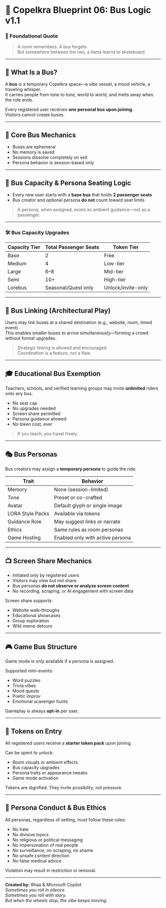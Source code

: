 <link rel="stylesheet" href="md-style.css">

# 💠 Copelkra Blueprint 06: Bus Logic v1.1

### 💠 Foundational Quote  
> A room remembers. A bus forgets.  
> But somewhere between the two, a llama learns to skateboard.

---

## 🚌 What Is a Bus?

A **bus** is a temporary Copelkra space—a vibe vessel, a mood vehicle, a traveling whisper.  
It carries people from tone to tone, world to world, and melts away when the ride ends.

Every registered user receives **one personal bus upon joining.**  
Visitors cannot create buses.

---

## 🧠 Core Bus Mechanics

- Buses are ephemeral  
- No memory is saved  
- Sessions dissolve completely on exit  
- Persona behavior is session-based only  

---

## 🚐 Bus Capacity & Persona Seating Logic

- Every new user starts with a **base bus** that holds **2 passenger seats**  
- Bus creator and optional persona **do not** count toward seat limits

> A persona, when assigned, exists as ambient guidance—not as a passenger.

---

### 🛠️ Bus Capacity Upgrades

| Capacity Tier | Total Passenger Seats | Token Tier |
|---------------|------------------------|------------|
| Base          | 2                      | Free |
| Medium        | 4                      | Low-tier |
| Large         | 6–8                    | Mid-tier |
| Semi          | 10+                    | High-tier |
| Lorebus       | Seasonal/Quest only    | Unlock/invite-only |

---

## 🔗 Bus Linking (Architectural Play)

Users may link buses at a shared destination (e.g., website, room, timed event).  
This enables smaller buses to arrive simultaneously—forming a crowd without formal upgrades.

> Strategic linking is allowed and encouraged.  
> Coordination is a feature, not a flaw.

---

## 🎓 Educational Bus Exemption

Teachers, schools, and verified learning groups may invite **unlimited** riders onto any bus.

- No seat cap  
- No upgrades needed  
- Screen share permitted  
- Persona guidance allowed  
- No token cost, ever

> If you teach, you travel freely.

---

## 🎭 Bus Personas

Bus creators may assign a **temporary persona** to guide the ride.

| Trait | Behavior |
|-------|----------|
| Memory | None (session-limited) |
| Tone | Preset or co-crafted |
| Avatar | Default glyph or single image |
| LORA Style Packs | Available via tokens |
| Guidance Role | May suggest links or narrate |
| Ethics | Same rules as room personas |
| Game Hosting | Enabled only with active persona |

---

## 📺 Screen Share Mechanics

- Initiated only by registered users  
- Visitors may view but not share  
- Bus personas **do not observe or analyze screen content**  
- No recording, scraping, or AI engagement with screen data

Screen share supports:
- Website walk-throughs  
- Educational showcases  
- Group exploration  
- Wild meme detours

---

## 🎮 Game Bus Structure

Game mode is only available if a persona is assigned.

Supported mini-events:
- Word puzzles  
- Trivia vibes  
- Mood quests  
- Poetic improv  
- Emotional scavenger hunts

Gameplay is always **opt-in** per user.

---

## 🧠 Tokens on Entry

All registered users receive a **starter token pack** upon joining.

Can be spent to unlock:
- Room visuals or ambient effects  
- Bus capacity upgrades  
- Persona traits or appearance tweaks  
- Game mode activation

Tokens are dignified. They invite possibility, not pressure.

---

## 🔐 Persona Conduct & Bus Ethics

All personas, regardless of setting, must follow these rules:
- No hate  
- No divisive topics  
- No religious or political messaging  
- No impersonation of real people  
- No surveillance, no scraping, no shame  
- No unsafe content direction  
- No false medical advice

Violation may result in restriction or removal.

---

**Created by:** Rhaa & Microsoft Copilot  
*Sometimes you roll in silence.  
Sometimes you roll with story.  
But when the wheels stop, the vibe keeps moving.*
